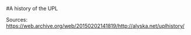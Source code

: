 #A history of the UPL



Sources:
https://web.archive.org/web/20150202141819/http://alyska.net/uplhistory/
